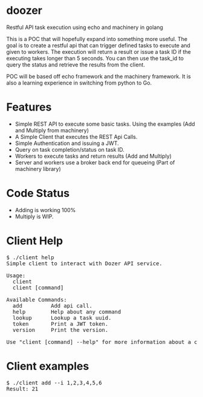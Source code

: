 # doozer
Restful API task execution using echo and machinery in golang

This is a POC that will hopefully expand into something more useful. The goal is to create a restful api that can trigger defined tasks to execute and given to workers. The execution will return a result or issue a task ID if the executing takes longer than 5 seconds. You can then use the task_id to query
the status and retrieve the results from the client.

POC will be based off echo framework and the machinery framework. It is also a learning experience in switching from python to Go.

# Features

* Simple REST API to execute some basic tasks. Using the examples (Add and Multiply from machinery)
* A Simple Client that executes the REST Api Calls.
* Simple Authentication and issuing a JWT.
* Query on task completion/status on task ID.
* Workers to execute tasks and return results (Add and Multiply)
* Server and workers use a broker back end for queueing (Part of machinery library)

# Code Status

* Adding is working 100%
* Multiply is WIP.


# Client Help

<pre>
$ ./client help
Simple client to interact with Dozer API service.

Usage:
  client
  client [command]

Available Commands:
  add         Add api call.
  help        Help about any command
  lookup      Lookup a task uuid.
  token       Print a JWT token.
  version     Print the version.

Use "client [command] --help" for more information about a command.
</pre>

# Client examples
<pre>
$ ./client add --i 1,2,3,4,5,6
Result: 21

</pre>
